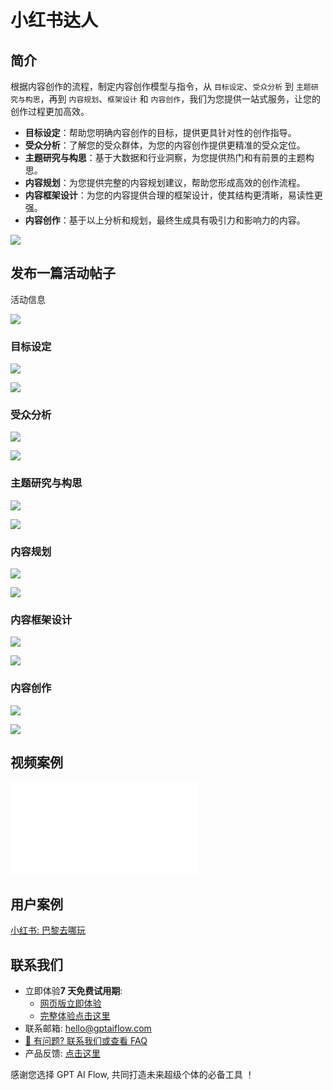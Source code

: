 # 小红书达人

## 简介

根据内容创作的流程，制定内容创作模型与指令，从 `目标设定`、`受众分析` 到 `主题研究与构思`，再到 `内容规划`、`框架设计` 和 `内容创作`，我们为您提供一站式服务，让您的创作过程更加高效。

- **目标设定**：帮助您明确内容创作的目标，提供更具针对性的创作指导。
- **受众分析**：了解您的受众群体，为您的内容创作提供更精准的受众定位。
- **主题研究与构思**：基于大数据和行业洞察，为您提供热门和有前景的主题构思。
- **内容规划**：为您提供完整的内容规划建议，帮助您形成高效的创作流程。
- **内容框架设计**：为您的内容提供合理的框架设计，使其结构更清晰，易读性更强。
- **内容创作**：基于以上分析和规划，最终生成具有吸引力和影响力的内容。

![](./img/2-xiaoHongShu/2023-10-20-img-4-xiaohongshu-proMode.gif)

## 发布一篇活动帖子

活动信息

![](./img/2-xiaoHongShu/2023-10-24-img-1-follow-paris-activity-la-rentree-etudiante-de-paris.png)

### 目标设定

![](./img/2-xiaoHongShu/2023-10-24-img-2-follow-paris-activity-la-rentree-etudiante-de-paris-demo-targetSetting.gif)

![](./img/2-xiaoHongShu/2023-10-24-img-3-follow-paris-activity-la-rentree-etudiante-de-paris-demo-targetSetting-2.png)

### 受众分析

![](./img/2-xiaoHongShu/2023-10-24-img-4-follow-paris-activity-la-rentree-etudiante-de-paris-demo-audienceAnalysis.gif)

![](./img/2-xiaoHongShu/2023-10-24-img-5-follow-paris-activity-la-rentree-etudiante-de-paris-demo-audienceAnalysis-2.png)

### 主题研究与构思

![](./img/2-xiaoHongShu/2023-10-24-img-6-follow-paris-activity-la-rentree-etudiante-de-paris-demo-themeResearch.gif)

![](./img/2-xiaoHongShu/2023-10-24-img-7-follow-paris-activity-la-rentree-etudiante-de-paris-demo-themeResearch-2.png)

### 内容规划

![](./img/2-xiaoHongShu/2023-10-24-img-8-follow-paris-activity-la-rentree-etudiante-de-paris-demo-contentPlanning.gif)

![](./img/2-xiaoHongShu/2023-10-24-img-9-follow-paris-activity-la-rentree-etudiante-de-paris-demo-contentPlanning.png)

<!-- ```text
主题：独特夜晚的大型逃脱游戏、艺术表演和音乐会

内容计划：

1. 揭秘大型逃脱游戏：分享独特夜晚的大型逃脱游戏活动，包括场地、游戏玩法和挑战。通过文字和图片展示游戏过程，并提供一些攻略和提示，引导粉丝们一起参与。

2. 观赏艺术表演：介绍当晚的艺术表演，包括艺术家、演出内容和场地。提供个人的观赏感受和评价，分享独特的艺术创意和表演技巧。同时，推荐一些类似的表演给粉丝们，让他们也能体验到这一独特的夜晚。

3. 欣赏音乐会：详细介绍当晚的音乐会，包括乐队/歌手、曲目和演出地点。分享自己对音乐会的期待和期望，并在现场直播中与粉丝们实时互动。同时，提供一些关于乐队/歌手的背景故事和音乐推荐，增加粉丝们的参与度。

4. 夜晚穿搭指南：准备一份适合这个独特夜晚的穿搭指南，包括时尚元素、搭配技巧和品牌推荐。通过图片展示不同的穿搭方案，并解释每个元素的潮流趋势。鼓励粉丝们在活动中尝试这些时尚搭配，并分享自己的穿搭心得。

5. 独家优惠和合作：与世界顶级品牌合作，为粉丝们提供独家购物优惠。在内容中插入品牌广告，并提供购物链接和折扣码。同时，与品牌合作举办一些独家活动，如抽奖、赠品等，增加粉丝的参与和曝光度。

6. 旅行心得分享：结合这个独特夜晚的活动，分享一些旅行心得和购物建议。介绍活动所在城市的景点、美食和购物场所，包括自己的个人经历和推荐。提供实用的旅行攻略，帮助粉丝们更好地规划他们的旅行。

7. 多平台推广：将内容同时发布在Instagram、YouTube和TikTok上，通过图片、视频等形式展示活动现场和自己的参与感受。在各个平台上定期更新，与粉丝们互动并回答他们的问题。利用不同平台的特点，将内容传播给更多的人群。

通过以上的内容计划，我相信可以最大化参与和曝光，吸引更多的粉丝们一起享受这个独特的夜晚，并增加品牌合作的机会。
``` -->

### 内容框架设计

![](./img/2-xiaoHongShu/2023-10-24-img-10-follow-paris-activity-la-rentree-etudiante-de-paris-demo-contentFramworkDesign.gif)

![](./img/2-xiaoHongShu/2023-10-24-img-11-follow-paris-activity-la-rentree-etudiante-de-paris-demo-contentFramworkDesign.png)

### 内容创作

![](./img/2-xiaoHongShu/2023-10-24-img-12-follow-paris-activity-la-rentree-etudiante-de-paris-demo-contentCreation.gif)

![](./img/2-xiaoHongShu/2023-10-24-img-13-follow-paris-activity-la-rentree-etudiante-de-paris-demo-contentCreation.png)

## 视频案例

<iframe src="//player.bilibili.com/player.html?aid=915921783&bvid=BV13u4y1C7jF&cid=1265469812&p=1" scrolling="no" border="0" frameBorder="no" framespacing="0" allowFullScreen> </iframe>

## 用户案例

[小红书: 巴黎去哪玩](/docs/application-scenarios/user-testimonial#小红书达人)

## 联系我们

- 立即体验**7 天免费试用期**:
  - [网页版立即体验](https://www.app.gptaiflow.com/login)
  - [完整体验点击这里](/download)
- 联系邮箱: hello@gptaiflow.com
- [💬 有问题? 联系我们或查看 FAQ](/docs/proudct/gpt-ai-flow-guide-and-faq)
- 产品反馈: [点击这里](https://wj.qq.com/s2/13154598/1770/)

感谢您选择 GPT AI Flow, 共同打造未来超级个体的必备工具 ！
